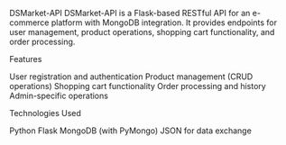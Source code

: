 DSMarket-API
DSMarket-API is a Flask-based RESTful API for an e-commerce platform with MongoDB integration. It provides endpoints for user management, product operations, shopping cart functionality, and order processing.


Features

User registration and authentication
Product management (CRUD operations)
Shopping cart functionality
Order processing and history
Admin-specific operations

Technologies Used

Python
Flask
MongoDB (with PyMongo)
JSON for data exchange
